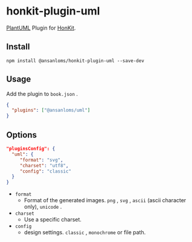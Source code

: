 # honkit-plugin-uml

[PlantUML](https://plantuml.com/) Plugin for [HonKit](https://github.com/HonKit/HonKit).

## Install

```
npm install @ansanloms/honkit-plugin-uml --save-dev
```

## Usage

Add the plugin to `book.json` .

```json
{
  "plugins": ["@ansanloms/uml"]
}
```

## Options

```json
"pluginsConfig": {
  "uml": {
     "format": "svg",
     "charset": "utf8",
     "config": "classic"
  }
}
```

- `format`
  - Format of the generated images. `png` , `svg` , `ascii` (ascii character only), `unicode` .
- `charset`
  - Use a specific charset.
- `config`
  - design settings. `classic` , `monochrome` or file path.
